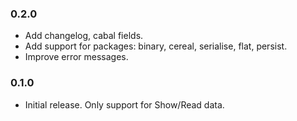 ### 0.2.0

* Add changelog, cabal fields.
* Add support for packages: binary, cereal, serialise, flat, persist.
* Improve error messages.

### 0.1.0

* Initial release. Only support for Show/Read data.
